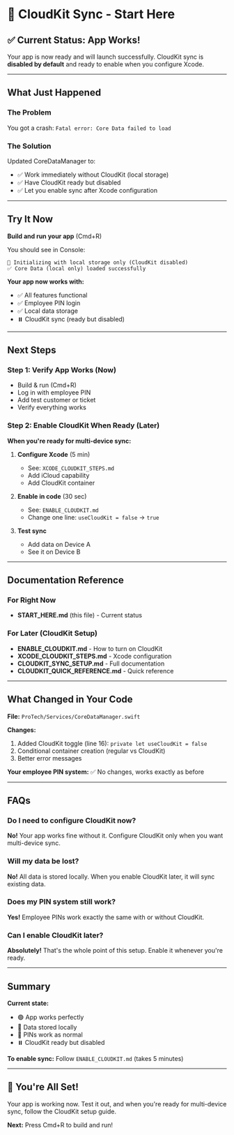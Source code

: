 # 🚀 CloudKit Sync - Start Here

## ✅ Current Status: App Works!

Your app is now ready and will launch successfully. CloudKit sync is **disabled by default** and ready to enable when you configure Xcode.

---

## What Just Happened

### The Problem
You got a crash: `Fatal error: Core Data failed to load`

### The Solution
Updated CoreDataManager to:
- ✅ Work immediately without CloudKit (local storage)
- ✅ Have CloudKit ready but disabled
- ✅ Let you enable sync after Xcode configuration

---

## Try It Now

**Build and run your app** (Cmd+R)

You should see in Console:
```
💾 Initializing with local storage only (CloudKit disabled)
✅ Core Data (local only) loaded successfully
```

**Your app now works with:**
- ✅ All features functional
- ✅ Employee PIN login
- ✅ Local data storage
- ⏸️ CloudKit sync (ready but disabled)

---

## Next Steps

### Step 1: Verify App Works (Now)
- Build & run (Cmd+R)
- Log in with employee PIN
- Add test customer or ticket
- Verify everything works

### Step 2: Enable CloudKit When Ready (Later)

**When you're ready for multi-device sync:**

1. **Configure Xcode** (5 min)
   - See: `XCODE_CLOUDKIT_STEPS.md`
   - Add iCloud capability
   - Add CloudKit container

2. **Enable in code** (30 sec)
   - See: `ENABLE_CLOUDKIT.md`
   - Change one line: `useCloudKit = false` → `true`

3. **Test sync**
   - Add data on Device A
   - See it on Device B

---

## Documentation Reference

### For Right Now
- **START_HERE.md** (this file) - Current status

### For Later (CloudKit Setup)
- **ENABLE_CLOUDKIT.md** - How to turn on CloudKit
- **XCODE_CLOUDKIT_STEPS.md** - Xcode configuration
- **CLOUDKIT_SYNC_SETUP.md** - Full documentation
- **CLOUDKIT_QUICK_REFERENCE.md** - Quick reference

---

## What Changed in Your Code

**File:** `ProTech/Services/CoreDataManager.swift`

**Changes:**
1. Added CloudKit toggle (line 16): `private let useCloudKit = false`
2. Conditional container creation (regular vs CloudKit)
3. Better error messages

**Your employee PIN system:** ✅ No changes, works exactly as before

---

## FAQs

### Do I need to configure CloudKit now?
**No!** Your app works fine without it. Configure CloudKit only when you want multi-device sync.

### Will my data be lost?
**No!** All data is stored locally. When you enable CloudKit later, it will sync existing data.

### Does my PIN system still work?
**Yes!** Employee PINs work exactly the same with or without CloudKit.

### Can I enable CloudKit later?
**Absolutely!** That's the whole point of this setup. Enable it whenever you're ready.

---

## Summary

**Current state:**
- 🟢 App works perfectly
- 💾 Data stored locally
- 🔐 PINs work as normal
- ⏸️ CloudKit ready but disabled

**To enable sync:** Follow `ENABLE_CLOUDKIT.md` (takes 5 minutes)

---

## 🎉 You're All Set!

Your app is working now. Test it out, and when you're ready for multi-device sync, follow the CloudKit setup guide.

**Next:** Press Cmd+R to build and run!
